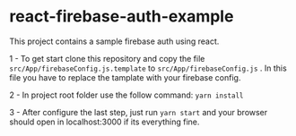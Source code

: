 # react-firebase-auth-example

This project contains a sample firebase auth using react.

1 - To get start clone this repository and copy the file ```src/App/firebaseConfig.js.template``` to ```src/App/firebaseConfig.js``` . In this file you have to replace the tamplate with your firebase config.

2 - In project root folder use the follow command: ```yarn install```

3 - After configure the last step, just run ```yarn start``` and your browser should open in localhost:3000 if its everything fine.
